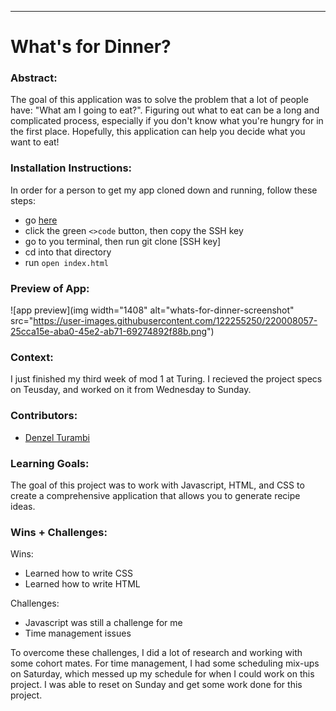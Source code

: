 
______________________________________________________  

# What's for Dinner? 

### Abstract:
[//]: <> (Briefly describe what you built and its features. What problem is the app solving? How does this application solve that problem?)
The goal of this application was to solve the problem that a lot of people have: "What am I going to eat?". Figuring out what to eat can be a long and complicated process, especially if you don't know what you're hungry for in the first place. Hopefully, this application can help you decide what you want to eat!

### Installation Instructions:
[//]: <> (What steps does a person have to take to get your app cloned down and running?)
In order for a person to get my app cloned down and running, follow these steps:
- go [here](https://github.com/Denzel-Turambi/whats-for-dinner)
- click the green `<>code` button, then copy the SSH key
- go to you terminal, then run git clone [SSH key]
- cd into that directory
- run `open index.html`

### Preview of App:
[//]: <> (Provide ONE gif or screenshot of your application - choose the "coolest" piece of functionality to show off.)
![app preview](img width="1408" alt="whats-for-dinner-screenshot" src="https://user-images.githubusercontent.com/122255250/220008057-25cca15e-aba0-45e2-ab71-69274892f88b.png")

### Context:
[//]: <> (Give some context for the project here. How long did you have to work on it? How far into the Turing program are you?)
I just finished my third week of mod 1 at Turing. I recieved the project specs on Teusday, and worked on it from Wednesday to Sunday.
### Contributors:
[//]: <> (Who worked on this application? Link to their GitHubs.)
- [Denzel Turambi](https://github.com/Denzel-Turambi)

### Learning Goals:
[//]: <> (What were the learning goals of this project? What tech did you work with?)
The goal of this project was to work with Javascript, HTML, and CSS to create a comprehensive application that allows you to generate recipe ideas.

### Wins + Challenges:
[//]: <> (What are 2-3 wins you have from this project? What were some challenges you faced - and how did you get over them?)
Wins:
- Learned how to write CSS
- Learned how to write HTML

Challenges:
- Javascript was still a challenge for me
- Time management issues

To overcome these challenges, I did a lot of research and working with some cohort mates. For time management, I had some scheduling mix-ups on Saturday, which messed up my schedule for when I could work on this project. I was able to reset on Sunday and get some work done for this project. 
